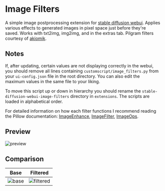 # Image Filters
A simple image postprocessing extension for [stable diffusion webui](https://github.com/AUTOMATIC1111/stable-diffusion-webui).
Applies various effects to generated images in pixel space just before they're saved. Works with txt2img, img2img, and in the extras tab.
Pilgram filters courtesy of [akiomik](https://github.com/akiomik/pilgram).

## Notes
If, after updating, certain values are not displaying correctly in the webui, you should remove all lines containing `customscript/image_filters.py` from your `ui-config.json` file in the root directory.
You can also edit the maximum values in the same file to your liking.

To move this script up or down in hierarchy you should rename the `stable-diffusion-webui-image-filters` directory in `extensions`. The scripts are loaded in alphabetical order.

For detailed information on how each filter functions I recommend reading the Pillow documentation: [ImageEnhance](https://pillow.readthedocs.io/en/stable/reference/ImageEnhance.html), [ImageFilter](https://pillow.readthedocs.io/en/stable/reference/ImageFilter.html), [ImageOps](https://pillow.readthedocs.io/en/stable/reference/ImageOps.html).

## Preview
![preview](https://user-images.githubusercontent.com/123005779/224801664-661471c6-b06d-427d-b4c4-9c12b2b238a8.jpg)

## Comparison
| Base                                                                                                            | Filtered                                                                                                            |
| --------------------------------------------------------------------------------------------------------------- | ------------------------------------------------------------------------------------------------------------------- |
| ![base](https://user-images.githubusercontent.com/123005779/224670233-00e09bbb-b889-4b34-8e94-9e5c16fe7ec6.jpg) | ![filtered](https://user-images.githubusercontent.com/123005779/224571916-4e669118-a78c-4abb-b0a5-b45c2d6927ed.jpg) |

